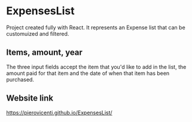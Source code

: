 # ExpensesList

Project created fully with React.
It represents an Expense list that can be customuized and filtered.

## Items, amount, year

The three input fields accept the item that you'd like to add in the list, the amount paid for that item and the date of when that item has been purchased.

## Website link
https://pierovicenti.github.io/ExpensesList/

